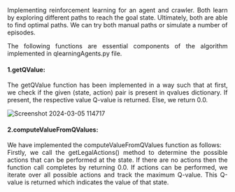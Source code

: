 <p align="justify">Implementing reinforcement learning for an agent and crawler. Both learn by exploring different paths to reach the goal state. Ultimately, both are able to find optimal paths. We can try both manual paths or simulate a number of episodes.</p>

<p align="justify">The following functions are essential components of the algorithm implemented in qlearningAgents.py file.</p>

<h4>1.getQValue:</h4>
<p align="justify">The getQValue function has been implemented in a way such that at first, we check if the given (state, action) pair is present in qvalues dictionary.  If present, the respective value Q-value is returned. Else, we return 0.0.</p>

![Screenshot 2024-03-05 114717](https://github.com/ChiragRadhakrishna43-7/Pacman_QLearning/assets/121251823/ffe201b8-9256-47fe-b32e-b53db58daf92)

<h4>2.computeValueFromQValues:</h4>
<p align="justify">We have implemented the computeValueFromQValues function as follows:<br/>
Firstly, we call the getLegalActions() method to determine the possible actions that can be performed at the state. If there are no actions then the function call completes by returning 0.0. If actions can be performed, we iterate over all possible actions and track the maximum Q-value. This Q-value is returned which indicates the value of that state.</p>
